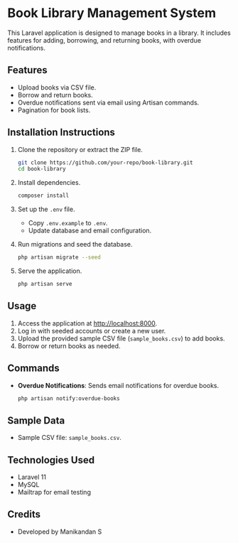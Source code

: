 # Book Library Management System

This Laravel application is designed to manage books in a library. It includes features for adding, borrowing, and returning books, with overdue notifications.

## Features
- Upload books via CSV file.
- Borrow and return books.
- Overdue notifications sent via email using Artisan commands.
- Pagination for book lists.

## Installation Instructions
1. Clone the repository or extract the ZIP file.
   ```bash
   git clone https://github.com/your-repo/book-library.git
   cd book-library
   ```

2. Install dependencies.
   ```bash
   composer install
   ```

3. Set up the `.env` file.
   - Copy `.env.example` to `.env`.
   - Update database and email configuration.

4. Run migrations and seed the database.
   ```bash
   php artisan migrate --seed
   ```

5. Serve the application.
   ```bash
   php artisan serve
   ```

## Usage
1. Access the application at [http://localhost:8000](http://localhost:8000).
2. Log in with seeded accounts or create a new user.
3. Upload the provided sample CSV file (`sample_books.csv`) to add books.
4. Borrow or return books as needed.

## Commands
- **Overdue Notifications**:
  Sends email notifications for overdue books.
  ```bash
  php artisan notify:overdue-books
  ```

## Sample Data
- Sample CSV file: `sample_books.csv`.

## Technologies Used
- Laravel 11
- MySQL
- Mailtrap for email testing

## Credits
- Developed by Manikandan S
